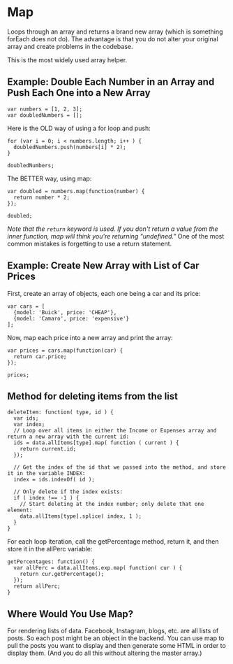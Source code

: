 # Map

Loops through an array and returns a brand new array (which is something forEach does not do). The advantage is that you do not alter your original array and create problems in the codebase.

This is the most widely used array helper.

## Example: Double Each Number in an Array and Push Each One into a New Array

```
var numbers = [1, 2, 3];
var doubledNumbers = [];
```

Here is the OLD way of using a for loop and push:

```
for (var i = 0; i < numbers.length; i++ ) {
  doubledNumbers.push(numbers[i] * 2);
}

doubledNumbers;
```

The BETTER way, using map:

```
var doubled = numbers.map(function(number) {
  return number * 2;
});

doubled;
```

*Note that the `return` keyword is used. If you don't return a value from the inner function, map will think you're returning "undefined."* One of the most common mistakes is forgetting to use a return statement.

## Example: Create New Array with List of Car Prices

First, create an array of objects, each one being a car and its price:

```
var cars = [
  {model: 'Buick', price: 'CHEAP'},
  {model: 'Camaro', price: 'expensive'}
];
```

Now, map each price into a new array and print the array:

```
var prices = cars.map(function(car) {
  return car.price;
});

prices;
```


## Method for deleting items from the list

```
deleteItem: function( type, id ) {
  var ids;
  var index;
  // Loop over all items in either the Income or Expenses array and return a new array with the current id:
  ids = data.allItems[type].map( function ( current ) {
    return current.id;
  });

  // Get the index of the id that we passed into the method, and store it in the variable INDEX:
  index = ids.indexOf( id );

  // Only delete if the index exists:
  if ( index !== -1 ) {
    // Start deleting at the index number; only delete that one element:
    data.allItems[type].splice( index, 1 );
  }
}
```


For each loop iteration, call the getPercentage method, return it, and then store it in the allPerc variable:

```
getPercentages: function() {
  var allPerc = data.allItems.exp.map( function( cur ) {
    return cur.getPercentage();
  });
  return allPerc;
}
```


## Where Would You Use Map?

For rendering lists of data. Facebook, Instagram, blogs, etc. are all lists of posts. So each post might be an object in the backend. You can use map to pull the posts you want to display and then generate some HTML in order to display them. (And you do all this without altering the master array.)